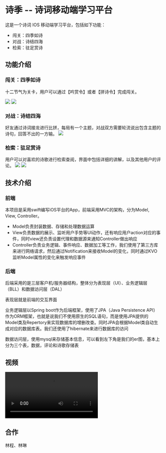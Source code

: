 # 诗季 -- 诗词移动端学习平台

这是一个诗词 IOS 移动端学习平台，包括如下功能：
- 闯关：四季如诗
- 对战：诗结四海
- 检索：驻足赏诗

## 功能介绍
### 闯关：四季如诗
十二节气为关卡，用户可以通过【吟赏令】或者【拼诗令】完成闯关。

![](./imgs/吟赏令.jpg)
![](./imgs/拼诗令.jpg)

### 对战：诗结四海
好友通过诗词接龙进行比拼，每局有一个主题，对战双方需要轮流说出包含主题的诗句，回答不出的一方输。
![](./imgs/飞花令.jpg)


### 检索：驻足赏诗
用户可以对喜欢的诗歌进行检索查阅，界面中包括详细的讲解，以及其他用户的评论。
![](./imgs/检索.jpg)
![](./imgs/检索2.jpg)

## 技术介绍
### 前端
本项目是采用swift编写iOS平台的App，前端采用MVC的架构，分为Model, View, Controller。
- Model负责封装数据、存储和处理数据运算
- View负责数据的展示、监听用户手势等UI动作，还有响应用户action对应的事件，同时view还负责设置代理和数据源来通知Controller做出响应
- Controller负责业务逻辑、事件响应、数据加工等工作，我们使用了第三方库来进行网络请求，然后通过Notification来接收Model的变化，同时通过KVO监听Model属性的变化来触发响应事件

### 后端

后端采用的是三层客户机/服务器结构，整体分为表现层（UI）、业务逻辑层（BLL）和数据访问层（DAL）

表现层就是前端的交互界面

业务逻辑层以Spring boot作为后端框架，使用了JPA（Java Persistence API）作为ORM框架，也就是说我们不使用原生的SQL语句，而是使用JPA提供的Model类及Repertory来实现数据库的增删改查。同时JPA会根据Model类自动生成对应的数据库表。我们还使用了hibernate来进行数据库的访问

数据访问层，使用mysql来存储基本信息，可以看到左下角是我们的er图，基本上分为三个表，数据，评论和诗歌存储表

## 视频
![](./video/demo.mov)

## 合作
林程、林琳

